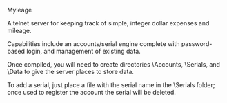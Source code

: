 Myleage

A telnet server for keeping track of simple, integer dollar expenses and mileage.

Capabilities include an accounts/serial engine complete with password-based login, and management of existing data. 


Once compiled, you will need to create directories \Accounts, \Serials, and \Data to give the server places to store data.

To add a serial, just place a file with the serial name in the \Serials folder; once used to register the account the serial will be deleted.